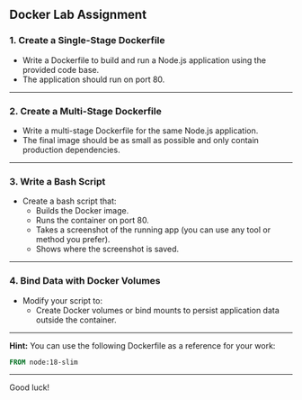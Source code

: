 
## Docker Lab Assignment

### 1. Create a Single-Stage Dockerfile

- Write a Dockerfile to build and run a Node.js application using the provided code base.
- The application should run on port 80.

---

### 2. Create a Multi-Stage Dockerfile

- Write a multi-stage Dockerfile for the same Node.js application.
- The final image should be as small as possible and only contain production dependencies.

---

### 3. Write a Bash Script

- Create a bash script that:
    - Builds the Docker image.
    - Runs the container on port 80.
    - Takes a screenshot of the running app (you can use any tool or method you prefer).
    - Shows where the screenshot is saved.

---

### 4. Bind Data with Docker Volumes

- Modify your script to:
    - Create Docker volumes or bind mounts to persist application data outside the container.

---

**Hint:**
You can use the following Dockerfile as a reference for your work:

```dockerfile
FROM node:18-slim

```

---

Good luck!

